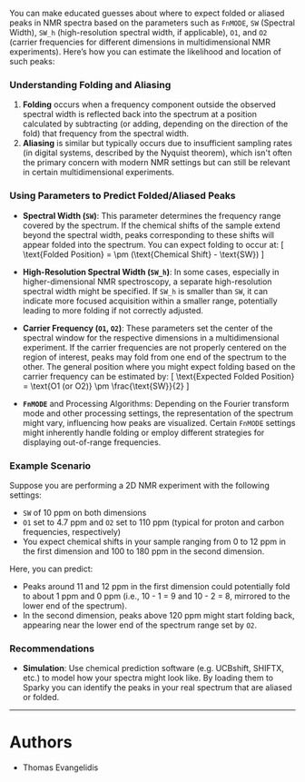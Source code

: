 You can make educated guesses about where to expect folded or aliased peaks in NMR spectra based on the parameters such as `FnMODE`, `SW` (Spectral Width), `SW_h` (high-resolution spectral width, if applicable), `O1`, and `O2` (carrier frequencies for different dimensions in multidimensional NMR experiments). Here’s how you can estimate the likelihood and location of such peaks:

### Understanding Folding and Aliasing
1. **Folding** occurs when a frequency component outside the observed spectral width is reflected back into the spectrum at a position calculated by subtracting (or adding, depending on the direction of the fold) that frequency from the spectral width.
2. **Aliasing** is similar but typically occurs due to insufficient sampling rates (in digital systems, described by the Nyquist theorem), which isn't often the primary concern with modern NMR settings but can still be relevant in certain multidimensional experiments.

### Using Parameters to Predict Folded/Aliased Peaks
- **Spectral Width (`SW`)**: This parameter determines the frequency range covered by the spectrum. If the chemical shifts of the sample extend beyond the spectral width, peaks corresponding to these shifts will appear folded into the spectrum. You can expect folding to occur at:
  \[ \text{Folded Position} = \pm (\text{Chemical Shift} - \text{SW}) \]
  
- **High-Resolution Spectral Width (`SW_h`)**: In some cases, especially in higher-dimensional NMR spectroscopy, a separate high-resolution spectral width might be specified. If `SW_h` is smaller than `SW`, it can indicate more focused acquisition within a smaller range, potentially leading to more folding if not correctly adjusted.

- **Carrier Frequency (`O1`, `O2`)**: These parameters set the center of the spectral window for the respective dimensions in a multidimensional experiment. If the carrier frequencies are not properly centered on the region of interest, peaks may fold from one end of the spectrum to the other. The general position where you might expect folding based on the carrier frequency can be estimated by:
  \[ \text{Expected Folded Position} = \text{O1 (or O2)} \pm \frac{\text{SW}}{2} \]

- **`FnMODE`** and Processing Algorithms: Depending on the Fourier transform mode and other processing settings, the representation of the spectrum might vary, influencing how peaks are visualized. Certain `FnMODE` settings might inherently handle folding or employ different strategies for displaying out-of-range frequencies.

### Example Scenario
Suppose you are performing a 2D NMR experiment with the following settings:
- `SW` of 10 ppm on both dimensions
- `O1` set to 4.7 ppm and `O2` set to 110 ppm (typical for proton and carbon frequencies, respectively)
- You expect chemical shifts in your sample ranging from 0 to 12 ppm in the first dimension and 100 to 180 ppm in the second dimension.

Here, you can predict:
- Peaks around 11 and 12 ppm in the first dimension could potentially fold to about 1 ppm and 0 ppm (i.e., 10 - 1 = 9 and 10 - 2 = 8, mirrored to the lower end of the spectrum).
- In the second dimension, peaks above 120 ppm might start folding back, appearing near the lower end of the spectrum range set by `O2`.

### Recommendations
- **Simulation**: Use chemical prediction software (e.g. UCBshift, SHIFTX, etc.) to model how your spectra might look like. By loading them to Sparky you can identify the peaks in your real spectrum that are aliased or folded.

---

# Authors
- Thomas Evangelidis